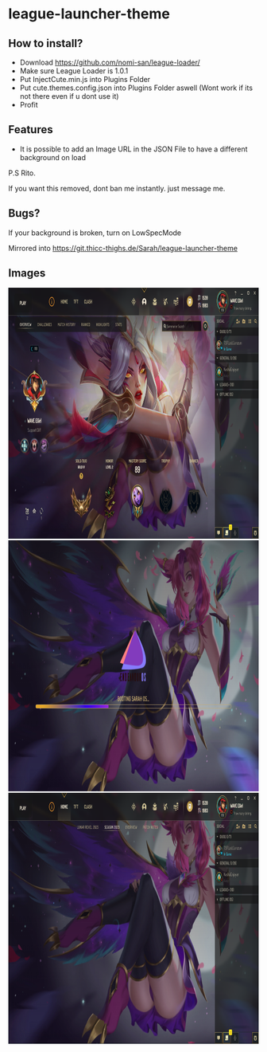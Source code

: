 # league-launcher-theme

## How to install?

-  Download https://github.com/nomi-san/league-loader/
-  Make sure League Loader is 1.0.1
-  Put InjectCute.min.js into Plugins Folder
-  Put cute.themes.config.json into Plugins Folder aswell (Wont work if its not there even if u dont use it)
-  Profit

## Features

-  It is possible to add an Image URL in the JSON File to have a different background on load

P.S Rito.

If you want this removed, dont ban me instantly. just message me.

## Bugs?

If your background is broken, turn on LowSpecMode

Mirrored into
https://git.thicc-thighs.de/Sarah/league-launcher-theme

## Images

<center>
<div align="center">
<img src="../Img/PDHdfhl.png" width="896" height="504"/>
<img src="../Img/O7550hH.png" width="896" height="504"/>
<img src="../Img/fhxGZN8.png" width="896" height="504"/> 
</div>
</center>
